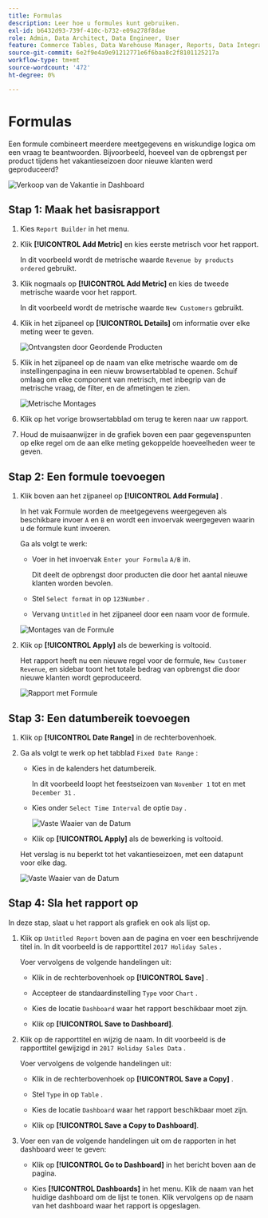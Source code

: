 ```yaml
---
title: Formulas
description: Leer hoe u formules kunt gebruiken.
exl-id: b6432d93-739f-410c-b732-e09a278f8dae
role: Admin, Data Architect, Data Engineer, User
feature: Commerce Tables, Data Warehouse Manager, Reports, Data Integration
source-git-commit: 6e2f9e4a9e91212771e6f6baa8c2f8101125217a
workflow-type: tm+mt
source-wordcount: '472'
ht-degree: 0%

---
```


# Formulas

Een formule combineert meerdere meetgegevens en wiskundige logica om een vraag te beantwoorden. Bijvoorbeeld, hoeveel van de opbrengst per product tijdens het vakantieseizoen door nieuwe klanten werd geproduceerd?

![ Verkoop van de Vakantie in Dashboard ](../../assets/magento-bi-report-builder-revenue-by-products-formula-report-holiday-sales-dashboard.png)

## Stap 1: Maak het basisrapport

1. Kies `Report Builder` in het menu.

1. Klik **[!UICONTROL Add Metric]** en kies eerste metrisch voor het rapport.

   In dit voorbeeld wordt de metrische waarde `Revenue by products ordered` gebruikt.

1. Klik nogmaals op **[!UICONTROL Add Metric]** en kies de tweede metrische waarde voor het rapport.

   In dit voorbeeld wordt de metrische waarde `New Customers` gebruikt.

1. Klik in het zijpaneel op **[!UICONTROL Details]** om informatie over elke meting weer te geven.

   ![ Ontvangsten door Geordende Producten ](../../assets/magento-bi-report-builder-revenue-by-products.png)

1. Klik in het zijpaneel op de naam van elke metrische waarde om de instellingenpagina in een nieuw browsertabblad te openen. Schuif omlaag om elke component van metrisch, met inbegrip van de metrische vraag, de filter, en de afmetingen te zien.

   ![ Metrische Montages ](../../assets/magento-bi-report-builder-revenue-by-products-metric-detail.png)

1. Klik op het vorige browsertabblad om terug te keren naar uw rapport.

1. Houd de muisaanwijzer in de grafiek boven een paar gegevenspunten op elke regel om de aan elke meting gekoppelde hoeveelheden weer te geven.

## Stap 2: Een formule toevoegen

1. Klik boven aan het zijpaneel op **[!UICONTROL Add Formula]** .

   In het vak Formule worden de meetgegevens weergegeven als beschikbare invoer `A` en `B` en wordt een invoervak weergegeven waarin u de formule kunt invoeren.

   Ga als volgt te werk:

   * Voer in het invoervak `Enter your Formula` `A/B` in.

     Dit deelt de opbrengst door producten die door het aantal nieuwe klanten worden bevolen.

   * Stel `Select format` in op `123Number` .

   * Vervang `Untitled` in het zijpaneel door een naam voor de formule.

   ![ Montages van de Formule ](../../assets/magento-bi-report-builder-revenue-by-products-add-formula-detail.png)

1. Klik op **[!UICONTROL Apply]** als de bewerking is voltooid.

   Het rapport heeft nu een nieuwe regel voor de formule, `New Customer Revenue`, en sidebar toont het totale bedrag van opbrengst die door nieuwe klanten wordt geproduceerd.

   ![ Rapport met Formule ](../../assets/magento-bi-report-builder-revenue-by-products-formula-report.png)

## Stap 3: Een datumbereik toevoegen

1. Klik op **[!UICONTROL Date Range]** in de rechterbovenhoek.

1. Ga als volgt te werk op het tabblad `Fixed Date Range` :

   * Kies in de kalenders het datumbereik.

     In dit voorbeeld loopt het feestseizoen van `November 1` tot en met `December 31` .

   * Kies onder `Select Time Interval` de optie `Day` .

     ![ Vaste Waaier van de Datum ](../../assets/magento-bi-report-builder-revenue-by-products-formula-report-fixed-date-range.png)

   * Klik op **[!UICONTROL Apply]** als de bewerking is voltooid.

   Het verslag is nu beperkt tot het vakantieseizoen, met een datapunt voor elke dag.

   ![ Vaste Waaier van de Datum ](../../assets/magento-bi-report-builder-revenue-by-products-formula-report-fixed-date-range-report.png)

## Stap 4: Sla het rapport op

In deze stap, slaat u het rapport als grafiek en ook als lijst op.

1. Klik op `Untitled Report` boven aan de pagina en voer een beschrijvende titel in. In dit voorbeeld is de rapporttitel `2017 Holiday Sales` .

   Voer vervolgens de volgende handelingen uit:

   * Klik in de rechterbovenhoek op **[!UICONTROL Save]** .

   * Accepteer de standaardinstelling `Type` voor `Chart` .

   * Kies de locatie `Dashboard` waar het rapport beschikbaar moet zijn.

   * Klik op **[!UICONTROL Save to Dashboard]**.

1. Klik op de rapporttitel en wijzig de naam. In dit voorbeeld is de rapporttitel gewijzigd in `2017 Holiday Sales Data` .

   Voer vervolgens de volgende handelingen uit:

   * Klik in de rechterbovenhoek op **[!UICONTROL Save a Copy]** .

   * Stel `Type` in op `Table` .

   * Kies de locatie `Dashboard` waar het rapport beschikbaar moet zijn.

   * Klik op **[!UICONTROL Save a Copy to Dashboard]**.

1. Voer een van de volgende handelingen uit om de rapporten in het dashboard weer te geven:

   * Klik op **[!UICONTROL Go to Dashboard]** in het bericht boven aan de pagina.

   * Kies **[!UICONTROL Dashboards]** in het menu. Klik de naam van het huidige dashboard om de lijst te tonen. Klik vervolgens op de naam van het dashboard waar het rapport is opgeslagen.
